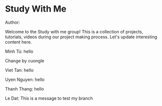 # Study With Me

Author:

Welcome to the Study with me group! This is a collection of projects, tutorials, videos during our project making process. Let's update interesting content here.

Minh Tú: hello

Change by cuongle

Viet Tan: hello

Uyen Nguyen: hello

Thanh Thang: hello

Le Dat: This is a message to test my branch
